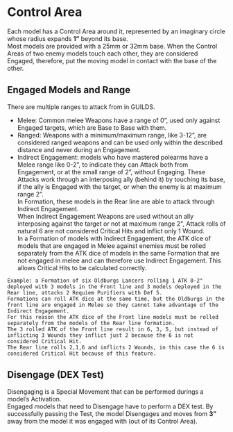 Control Area
============

Each model has a Control Area around it, represented by an imaginary circle whose radius expands **1”** beyond its base.  
Most models are provided with a 25mm or 32mm base. When the Control Areas of two enemy models touch each other, they are considered Engaged, therefore, put the moving model in contact with the base of the other.  

## Engaged Models and Range

There are multiple ranges to attack from in GUILDS.  

* Melee: Common melee Weapons have a range of 0”, used only against Engaged targets, which are Base to Base with them.
* Ranged: Weapons with a minimum/maximum range, like 3-12”, are considered ranged weapons and can be used only within the described distance and never during an Engagement.
* Indirect Engagement: models who have mastered polearms have a Melee range like 0-2”, to indicate they can Attack both from Engagement, or at the small range of 2”, without Engaging. These   Attacks work through an interposing ally (behind it) by touching its base, if the ally is Engaged with the target, or when the enemy is at maximum range 2”.  
  In Formation, these models in the Rear line are able to attack through Indirect Engagement.  
  When Indirect Engagement Weapons are used without an ally interposing against the target or not at maximum range 2", Attack rolls of natural 6 are not considered Critical Hits and inflict only 1 Wound.  
  In a Formation of models with Indirect Engagement, the ATK dice of models that are engaged in Melee against enemies must be rolled separately from the ATK dice of models in the same Formation that are not engaged in melee and can therefore use Indirect Engagement. This allows Critical Hits to be calculated correctly. 

```{hint}
Example: a Formation of six Oldburgs Lancers rolling 1 ATK 0-2" deployed with 3 models in the Front line and 3 models deployed in the Rear line, attacks 2 Requiem Purifiers with Def 5.  
Formations can roll ATK dice at the same time, but the Oldburgs in the front line are engaged in Melee so they cannot take advantage of the Indirect Engagement.  
For this reason the ATK dice of the Front line models must be rolled separately from the models of the Rear line formation.  
The 3 rolled ATK of the Front line result in 6, 3, 5, but instead of inflicting 3 Wounds they inflict just 2 because the 6 is not considered Critical Hit.  
The Rear line rolls 2,1,6 and inflicts 2 Wounds, in this case the 6 is considered Critical Hit because of this feature.
```

## Disengage (DEX Test)

Disengaging is a Special Movement that can be performed durings a model’s Activation.  
Engaged models that need to Disengage have to perform a DEX test.
By successfully passing the Test, the model Disengages and moves from **3”** away from the model it was engaged with (out of its Control Area).
